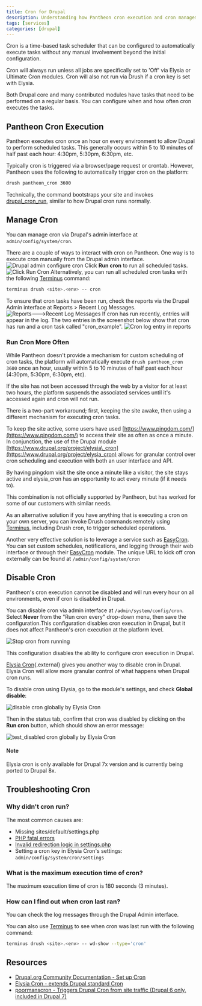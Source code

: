 ```yaml
---
title: Cron for Drupal
description: Understanding how Pantheon cron execution and cron management works on your Drupal site.
tags: [services]
categories: [drupal]
---
```

Cron is a time-based task scheduler that can be configured to automatically execute tasks without any manual involvement beyond the initial configuration.

Cron will always run unless all jobs are specifically set to 'Off' via Elysia or Ultimate Cron modules. Cron will also not run via Drush if a cron key is set with Elysia.

Both Drupal core and many contributed modules have tasks that need to be performed on a regular basis. You can configure when and how often cron executes the tasks.

## Pantheon Cron Execution
Pantheon executes cron once an hour on every environment to allow Drupal to perform scheduled tasks. This generally occurs within 5 to 10 minutes of half past each hour: 4:30pm, 5:30pm, 6:30pm, etc.

Typically cron is triggered via a browser/page request or crontab. However, Pantheon uses the following to automatically trigger cron on the platform:
```bash
drush pantheon_cron 3600
```
Technically, the command bootstraps your site and invokes [drupal\_cron\_run](https://api.drupal.org/api/drupal/includes!common.inc/function/drupal_cron_run/7), similar to how Drupal cron runs normally.

## Manage Cron

You can manage cron via Drupal's admin interface at `admin/config/system/cron`.

There are a couple of ways to interact with cron on Pantheon. One way is to execute cron manually from the Drupal admin interface.<br />
![Drupal admin configure cron](/source/docs/assets/images/cron-config.png)
Click **Run cron** to run all scheduled tasks.
![Click Run Cron](/source/docs/assets/images/run-cron.png)
Alternatively, you can run all scheduled cron tasks with the following [Terminus](/docs/terminus/) command:
```bash
terminus drush <site>.<env> -- cron
```

To ensure that cron tasks have been run, check the reports via the Drupal Admin interface at Reports > Recent Log Messages. 
![Reports--->Recent Log Messages](/source/docs/assets/images/recent-log-reports.png)
If cron has run recently, entries will appear in the log. The two entries in the screenshot below show that cron has run and a cron task called "cron\_example".
![Cron log entry in reports](/source/docs/assets/images/drupal-reports.png)

### Run Cron More Often

While Pantheon doesn't provide a mechanism for custom scheduling of cron tasks, the platform will automatically execute `drush pantheon_cron 3600` once an hour, usually within 5 to 10 minutes of half past each hour (4:30pm, 5:30pm, 6:30pm, etc).

If the site has not been accessed through the web by a visitor for at least two hours, the platform suspends the associated services until it's accessed again and cron will not run.

There is a two-part workaround; first, keeping the site awake, then using a different mechanism for executing cron tasks.

To keep the site active, some users have used [https://www.pingdom.com/](https://www.pingdom.com/) to access their site as often as once a minute. In conjunction, the use of the Drupal module [https://www.drupal.org/project/elysia\_cron](https://www.drupal.org/project/elysia_cron) allows for granular control over cron scheduling and execution with both an user interface and API.

By having pingdom visit the site once a minute like a visitor, the site stays active and elysia\_cron has an opportunity to act every minute (if it needs to).

This combination is not officially supported by Pantheon, but has worked for some of our customers with similar needs.

As an alternative solution if you have anything that is executing a cron on your own server, you can invoke Drush commands remotely using [Terminus](/docs/terminus/), including Drush cron, to trigger scheduled operations.

Another very effective solution is to leverage a service such as [EasyCron](https://www.easycron.com/). You can set custom schedules, notifications, and logging through their web interface or through their [EasyCron](https://drupal.org/project/EasyCron) module. The unique URL to kick off cron externally can be found at `/admin/config/system/cron`


## Disable Cron

Pantheon's cron execution cannot be disabled and will run every hour on all environments, even if cron is disabled in Drupal. 

You can disable cron via admin interface at `/admin/system/config/cron`. Select **Never** from the "Run cron every" drop-down menu, then save the configuration.This configuration disables cron execution in Drupal, but it does not affect Pantheon's cron execution at the platform level.

![Stop cron from running](/source/docs/assets/images/run-cron-config.png)  

This configuration disables the ability to configure cron execution in Drupal.

[Elysia Cron](https://www.drupal.org/project/elysia_cron){.external} gives you another way to disable cron in Drupal. Elysia Cron will allow more granular control of what happens when Drupal cron runs.

To disable cron using Elysia, go to the module's settings, and check **Global disable**:

![disable cron globally by Elysia Cron](/source/docs/assets/images/disable_cron_elysia.png)

Then in the status tab, confirm that cron was disabled by clicking on the **Run cron** button, which should show an error message:

![test_disabled cron globally by Elysia Cron](/source/docs/assets/images/test_elysia_disable.png)

<div class="alert alert-info">
    <h4 class="info">Note</h4><p markdown="1">
    Elysia cron is only available for Drupal 7x version and is currently being ported to Drupal 8x.
</p></div>

## Troubleshooting Cron

### Why didn't cron run?

The most common causes are:

- Missing sites/default/settings.php
- [PHP fatal errors](/docs/php-errors/)
- [Invalid redirection logic in settings.php](/docs/domains/#redirect-to-https-and-the-primary-domain)
- Setting a cron key in Elysia Cron's settings: `admin/config/system/cron/settings`

### What is the maximum execution time of cron?

The maximum execution time of cron is 180 seconds (3 minutes).

### How can I find out when cron last ran?

You can check the log messages through the Drupal Admin interface.  

You can also use [Terminus](/docs/terminus/) to see when cron was last run with the following command:
```bash
terminus drush <site>.<env> -- wd-show --type='cron'
```

## Resources

- [Drupal.org Community Documentation - Set up Cron](https://www.drupal.org/docs/7/setting-up-cron/overview)
- [Elysia Cron - extends Drupal standard Cron](https://www.drupal.org/project/elysia_cron)
- [poormanscron - Triggers Drupal Cron from site traffic (Drupal 6 only, included in Drupal 7)](https://drupal.org/project/poormanscron)
